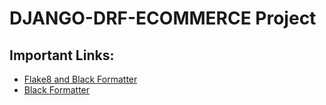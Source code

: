 # DJANGO-DRF-ECOMMERCE Project




## Important Links:

- [Flake8 and Black Formatter]([text](https://dev.to/facepalm/how-to-set-formatting-and-linting-on-vscode-for-python-using-black-formatter-and-flake8-extensions-322o))
- [Black Formatter](https://dev.to/mingming-ma/python-black-and-flake8-configuration-in-vs-code-as-of-november-3-2023-13ag)